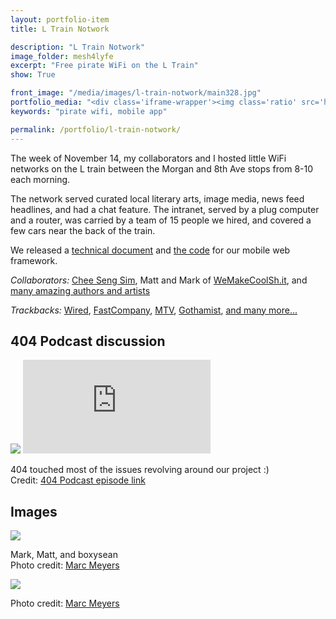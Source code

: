 ```yaml
---
layout: portfolio-item
title: L Train Notwork

description: "L Train Notwork"
image_folder: mesh4lyfe
excerpt: "Free pirate WiFi on the L Train"
show: True

front_image: "/media/images/l-train-notwork/main328.jpg"
portfolio_media: "<div class='iframe-wrapper'><img class='ratio' src='https://placehold.it/740x415'/><iframe src='http://player.vimeo.com/video/32149926?title=0&amp;byline=0&amp;portrait=0' frameborder='0' webkitAllowFullScreen allowFullScreen></iframe></div>"
keywords: "pirate wifi, mobile app"

permalink: /portfolio/l-train-notwork/
---
```


The week of November 14, my collaborators and I hosted little WiFi networks on the L train between the Morgan and 8th Ave stops from 8-10 each morning.

The network served curated local literary arts, image media, news feed headlines, and had a chat feature. The intranet, served by a plug computer and a router, was carried by a team of 15 people we hired, and covered a few cars near the back of the train.

We released a [technical document](https://github.com/boxysean/LTrainNotwork/blob/master/techdoc.md) and [the code](https://github.com/boxysean/LTrainNotwork/) for our mobile web framework.

*Collaborators:* [Chee Seng Sim](http://simmu.net/), Matt and Mark of [WeMakeCoolSh.it](http://wemakecoolsh.it/), and [many amazing authors and artists](http://wemakecoolsh.it/#2328468/L-Train-Notwork-Credits)

*Trackbacks:* [Wired](http://www.wired.com/epicenter/2011/11/all-aboard-nyc-geek-train/all/), [FastCompany](www.fastcompany.com/1795011/see-someone-say-something-pirate-wifi-comes-to-nycs-subway), [MTV](http://blog.omusicawards.com/2011/11/notwork/), [Gothamist](http://gothamist.com/2011/11/14/artists_bring_free_pirate_wi-fi_not.php), [and many more...](http://ltrainnotwork.tumblr.com/)

404 Podcast discussion
----------------------

<div class="iframe-wrapper">
  <img class='ratio' src='https://placehold.it/740x451' />
  <iframe src='http://www.youtube.com/embed/gFCU6puI_fE?feature=player_detailpage' frameborder='0' allowfullscreen></iframe>
  <!-- <object>
    <param name="movie" value="http://www.youtube.com/v/gFCU6puI_fE?version=3&amp;feature=player_detailpage" />
    <param name="allowFullScreen" value="true" />
    <param name="allowScriptAccess" value="always" />
    <embed src="http://www.youtube.com/v/gFCU6puI_fE?version=3&amp;feature=player_detailpage" type="application/x-shockwave-flash" allowfullscreen="true" allowScriptAccess="always" />
  </object> -->
</div>
<p>404 touched most of the issues revolving around our project :)<br />Credit: <a href="http://www.cnet.com/8301-13952_1-57326111-81/the-404-948-where-were-in-some-deep-dish-podcast/">404 Podcast episode link</a></p>

Images
------

<img src="{{ site.url }}/media/images/l-train-notwork/web/00001.png" />
<p>Mark, Matt, and boxysean<br />Photo credit: <a href="http://ibidfilmworks.com/">Marc Meyers</a></p>

<img src="{{ site.url }}/media/images/l-train-notwork/web/00002.png" />
<p>Photo credit: <a href="http://ibidfilmworks.com/">Marc Meyers</a></p>
